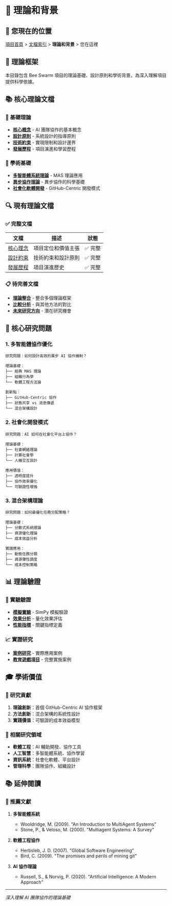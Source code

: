 # 📖 理論和背景

## 📍 您現在的位置
[項目首頁](../../README.md) > [文檔索引](../../PROJECT_INDEX.md) > **理論和背景** > 您在這裡

## 🎯 理論框架

本目錄包含 Bee Swarm 項目的理論基礎、設計原則和學術背景，為深入理解項目提供科學依據。

## 📚 核心理論文檔

### 🧠 基礎理論
- **[核心概念](core-concepts.md)** - AI 團隊協作的基本概念
- **[設計原則](design-principles.md)** - 系統設計的指導原則
- **[技術約束](constraints.md)** - 實現限制和設計邊界
- **[發展歷程](evolution-history.md)** - 項目演進和學習歷程

### 🔬 學術基礎
- **[多智能體系統理論](multi-agent-systems.md)** - MAS 理論應用
- **[異步協作理論](async-collaboration-theory.md)** - 異步協作的科學基礎
- **[社會化軟體開發](social-software-development.md)** - GitHub-Centric 開發模式

## 🔍 現有理論文檔

### ✅ 完整文檔
| 文檔 | 描述 | 狀態 |
|------|------|------|
| [核心理念](../01-項目背景/核心理念.md) | 項目定位和價值主張 | ✅ 完整 |
| [設計約束](../01-項目背景/設計約束.md) | 技術約束和設計原則 | ✅ 完整 |
| [發展歷程](../01-項目背景/發展歷程.md) | 項目演進歷史 | ✅ 完整 |

### 📋 待完善文檔
- **[理論整合](theory-integration.md)** - 整合多個理論框架
- **[比較分析](comparative-analysis.md)** - 與其他方法的對比
- **[未來研究方向](future-research.md)** - 潛在研究機會

## 🔬 核心研究問題

### 1. **多智能體協作優化**
```
研究問題：如何設計高效的異步 AI 協作機制？

理論基礎：
├── 經典 MAS 理論
├── 組織行為學
└── 軟體工程方法論

創新點：
├── GitHub-Centric 協作
├── 狀態共享 vs 消息傳遞
└── 混合架構設計
```

### 2. **社會化開發模式**
```
研究問題：AI 如何在社會化平台上協作？

理論基礎：
├── 社會網絡理論
├── 計算社會學
└── 人機交互設計

應用價值：
├── 透明度提升
├── 協作效率優化
└── 可驗證性增強
```

### 3. **混合架構理論**
```
研究問題：如何最優化任務分配策略？

理論基礎：
├── 分散式系統理論
├── 資源優化理論
└── 成本效益分析

實踐應用：
├── 動態任務分類
├── 資源彈性調度
└── 成本控制策略
```

## 📊 理論驗證

### 🧪 實驗驗證
- **[模擬實驗](../05-模擬工具/)** - SimPy 模擬驗證
- **[效果分析](../05-模擬工具/協作效果分析.md)** - 量化效果評估
- **[性能指標](../05-模擬工具/性能指標評估.md)** - 關鍵指標定義

### 📈 實證研究
- **[案例研究](../08-應用案例/)** - 實際應用案例
- **[教育遊戲項目](../08-應用案例/教育遊戲項目.md)** - 完整實施案例

## 🎓 學術價值

### 📄 研究貢獻
1. **理論創新**：首個 GitHub-Centric AI 協作框架
2. **方法創新**：混合架構的系統性設計
3. **實踐價值**：可驗證的成本效益模型

### 🔗 相關研究領域
- **軟體工程**：AI 輔助開發、協作工具
- **人工智慧**：多智能體系統、協作學習
- **資訊系統**：社會化軟體、平台設計
- **管理科學**：團隊協作、組織設計

## 📚 延伸閱讀

### 📖 推薦文獻
1. **多智能體系統**
   - Wooldridge, M. (2009). "An Introduction to MultiAgent Systems"
   - Stone, P., & Veloso, M. (2000). "Multiagent Systems: A Survey"

2. **軟體工程協作**
   - Herbsleb, J. D. (2007). "Global Software Engineering"
   - Bird, C. (2009). "The promises and perils of mining git"

3. **AI 協作理論**
   - Russell, S., & Norvig, P. (2020). "Artificial Intelligence: A Modern Approach"

---

*深入理解 AI 團隊協作的理論基礎* 